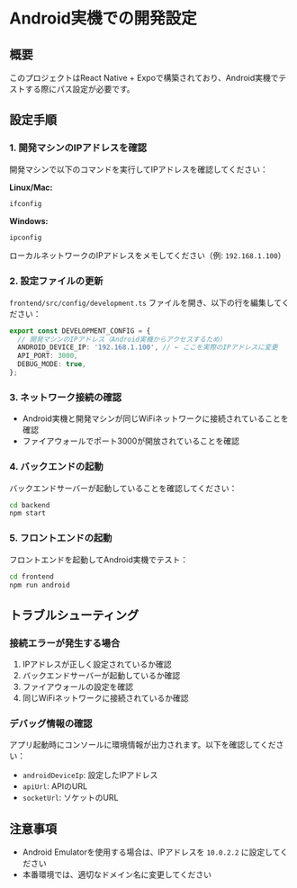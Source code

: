 # Android実機での開発設定

## 概要
このプロジェクトはReact Native + Expoで構築されており、Android実機でテストする際にパス設定が必要です。

## 設定手順

### 1. 開発マシンのIPアドレスを確認
開発マシンで以下のコマンドを実行してIPアドレスを確認してください：

**Linux/Mac:**
```bash
ifconfig
```

**Windows:**
```cmd
ipconfig
```

ローカルネットワークのIPアドレスをメモしてください（例: `192.168.1.100`）

### 2. 設定ファイルの更新
`frontend/src/config/development.ts` ファイルを開き、以下の行を編集してください：

```typescript
export const DEVELOPMENT_CONFIG = {
  // 開発マシンのIPアドレス（Android実機からアクセスするため）
  ANDROID_DEVICE_IP: '192.168.1.100', // ← ここを実際のIPアドレスに変更
  API_PORT: 3000,
  DEBUG_MODE: true,
};
```

### 3. ネットワーク接続の確認
- Android実機と開発マシンが同じWiFiネットワークに接続されていることを確認
- ファイアウォールでポート3000が開放されていることを確認

### 4. バックエンドの起動
バックエンドサーバーが起動していることを確認してください：

```bash
cd backend
npm start
```

### 5. フロントエンドの起動
フロントエンドを起動してAndroid実機でテスト：

```bash
cd frontend
npm run android
```

## トラブルシューティング

### 接続エラーが発生する場合
1. IPアドレスが正しく設定されているか確認
2. バックエンドサーバーが起動しているか確認
3. ファイアウォールの設定を確認
4. 同じWiFiネットワークに接続されているか確認

### デバッグ情報の確認
アプリ起動時にコンソールに環境情報が出力されます。以下を確認してください：
- `androidDeviceIp`: 設定したIPアドレス
- `apiUrl`: APIのURL
- `socketUrl`: ソケットのURL

## 注意事項
- Android Emulatorを使用する場合は、IPアドレスを `10.0.2.2` に設定してください
- 本番環境では、適切なドメイン名に変更してください
